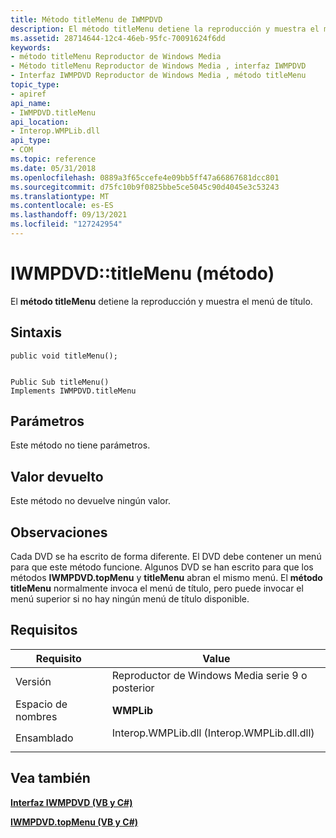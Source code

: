 ```yaml
---
title: Método titleMenu de IWMPDVD
description: El método titleMenu detiene la reproducción y muestra el menú de título.
ms.assetid: 28714644-12c4-46eb-95fc-70091624f6dd
keywords:
- método titleMenu Reproductor de Windows Media
- Método titleMenu Reproductor de Windows Media , interfaz IWMPDVD
- Interfaz IWMPDVD Reproductor de Windows Media , método titleMenu
topic_type:
- apiref
api_name:
- IWMPDVD.titleMenu
api_location:
- Interop.WMPLib.dll
api_type:
- COM
ms.topic: reference
ms.date: 05/31/2018
ms.openlocfilehash: 0889a3f65ccefe4e09bb5ff47a66867681dcc801
ms.sourcegitcommit: d75fc10b9f0825bbe5ce5045c90d4045e3c53243
ms.translationtype: MT
ms.contentlocale: es-ES
ms.lasthandoff: 09/13/2021
ms.locfileid: "127242954"
---
```

# <a name="iwmpdvdtitlemenu-method"></a>IWMPDVD::titleMenu (método)

El **método titleMenu** detiene la reproducción y muestra el menú de título.

## <a name="syntax"></a>Sintaxis


```CSharp
public void titleMenu();
```


```VB

Public Sub titleMenu()
Implements IWMPDVD.titleMenu
```





## <a name="parameters"></a>Parámetros

Este método no tiene parámetros.

## <a name="return-value"></a>Valor devuelto

Este método no devuelve ningún valor.

## <a name="remarks"></a>Observaciones

Cada DVD se ha escrito de forma diferente. El DVD debe contener un menú para que este método funcione. Algunos DVD se han escrito para que los métodos **IWMPDVD.topMenu** y **titleMenu** abran el mismo menú. El **método titleMenu** normalmente invoca el menú de título, pero puede invocar el menú superior si no hay ningún menú de título disponible.

## <a name="requirements"></a>Requisitos



| Requisito | Value |
|----------------------|------------------------------------------------------------------------------------------------------------------------|
| Versión<br/>   | Reproductor de Windows Media serie 9 o posterior<br/>                                                                      |
| Espacio de nombres<br/> | **WMPLib**<br/>                                                                                                  |
| Ensamblado<br/>  | <dl> <dt>Interop.WMPLib.dll (Interop.WMPLib.dll.dll)</dt> </dl> |



## <a name="see-also"></a>Vea también

<dl> <dt>

[**Interfaz IWMPDVD (VB y C#)**](iwmpdvd--vb-and-c.md)
</dt> <dt>

[**IWMPDVD.topMenu (VB y C#)**](wmplibiwmpdvd-iwmpdvd-topmenu--vb-and-c.md)
</dt> </dl>

 

 





